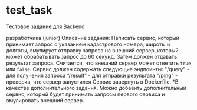 # test_task
Тестовое задание для Backend

разработчика (junior)
Описание задания:
Написать сервис, который принимает запрос с указанием кадастрового номера, широты и долготы, эмулирует отправку запроса на внешний сервер, который может обрабатывать запрос до 60 секунд. Затем должен отдавать результат запроса. Считается, что внешний сервер может ответить `true` или `false`.
Сервис должен содержать следующие эндпоинты:
"/query" - для получения запроса
“/result" - для отправки результата
"/ping" - проверка, что  сервер запустился
Сервис завернуть в Dockerfile.
*В качестве дополнительного задания. Можно добавить дополнительный сервис, который будет принимать запросы первого сервиса и эмулировать внешний сервер.
